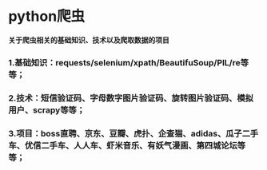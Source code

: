 # python爬虫

**关于爬虫相关的基础知识、技术以及爬取数据的项目**
### 1.基础知识：requests/selenium/xpath/BeautifuSoup/PIL/re等等；
### 2.技术：短信验证码、字母数字图片验证码、旋转图片验证码、模拟用户、scrapy等等；
### 3.项目：boss直聘、京东、豆瓣、虎扑、企查猫、adidas、瓜子二手车、优信二手车、人人车、虾米音乐、有妖气漫画、第四城论坛等等；

